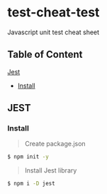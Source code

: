 # test-cheat-test
Javascript unit test cheat sheet
## Table of Content
[Jest](#jest)
  * [Install](#install)
## JEST
### Install
>Create package.json
```bash
$ npm init -y
```
>Install Jest library
```bash
$ npm i -D jest
```
